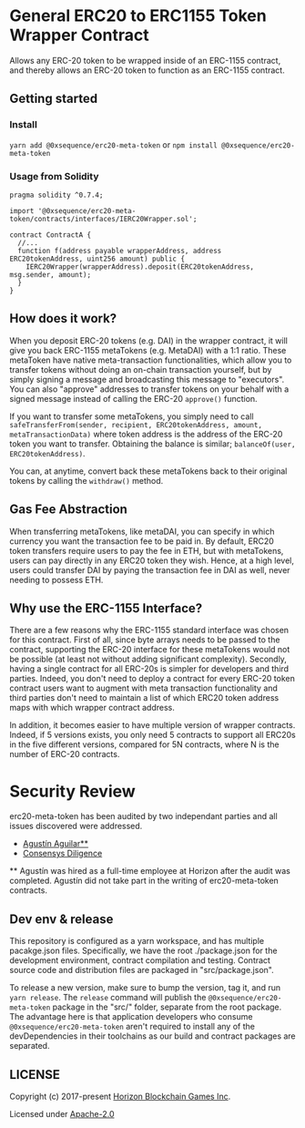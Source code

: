 General ERC20 to ERC1155 Token Wrapper Contract
===============================================

Allows any ERC-20 token to be wrapped inside of an ERC-1155 contract, and thereby allows
an ERC-20 token to function as an ERC-1155 contract.

## Getting started

### Install

`yarn add @0xsequence/erc20-meta-token` or `npm install @0xsequence/erc20-meta-token`

### Usage from Solidity

```solidity
pragma solidity ^0.7.4;

import '@0xsequence/erc20-meta-token/contracts/interfaces/IERC20Wrapper.sol';

contract ContractA {
  //...
  function f(address payable wrapperAddress, address ERC20tokenAddress, uint256 amount) public {
    IERC20Wrapper(wrapperAddress).deposit(ERC20tokenAddress, msg.sender, amount);
  }
}
```

## How does it work?

When you deposit ERC-20 tokens (e.g. DAI) in the wrapper contract, it will give you back ERC-1155 metaTokens (e.g. MetaDAI) with a 1:1 ratio. These metaToken have native meta-transaction functionalities, which allow you to transfer tokens without doing an on-chain transaction yourself, but by simply signing a message and broadcasting this message to "executors". You can also "approve" addresses to transfer tokens on your behalf with a signed message instead of calling the ERC-20 `approve()` function. 

If you want to transfer some metaTokens, you simply need to call `safeTransferFrom(sender, recipient, ERC20tokenAddress, amount, metaTransactionData)` where token address is the address of the ERC-20 token you want to transfer. Obtaining the balance is similar; `balanceOf(user, ERC20tokenAddress)`.

You can, at anytime, convert back these metaTokens back to their original tokens by calling the `withdraw()` method. 

## Gas Fee Abstraction

When transferring metaTokens, like metaDAI, you can specify in which currency you want the transaction fee to be paid in. By default, ERC20 token transfers require users to pay the fee in ETH, but with metaTokens, users can pay directly in any ERC20 token they wish. Hence, at a high level, users could transfer DAI by paying the transaction fee in DAI as well, never needing to possess ETH. 

## Why use the ERC-1155 Interface?

There are a few reasons why the ERC-1155 standard interface was chosen for this contract. First of all, since byte arrays needs to be passed to the contract, supporting the ERC-20 interface for these metaTokens would not be possible (at least not without adding significant complexity).  Secondly, having a single contract for all ERC-20s is simpler for developers and third parties. Indeed, you don't need to deploy a contract for every ERC-20 token contract users want to augment with meta transaction functionality and third parties don't need to maintain a list of which ERC20 token address maps with which wrapper contract address. 

In addition, it becomes easier to have multiple version of wrapper contracts. Indeed, if 5 versions exists, you only need 5 contracts to support all ERC20s in the five different versions, compared for 5N contracts, where N is the number of ERC-20 contracts. 

# Security Review

erc20-meta-token has been audited by two independant parties and all issues discovered were addressed. 
- [Agustín Aguilar**](https://github.com/0xsequence/erc20-meta-token/blob/master/audits/Security_Audit_Horizon_Games_23-12-19_2.pdf)
- [Consensys Diligence](https://github.com/0xsequence/erc20-meta-token/blob/master/audits/horizon-games-audit-2020-02.pdf)

** Agustín was hired as a full-time employee at Horizon after the audit was completed. Agustín did not take part in the writing of erc20-meta-token contracts.

## Dev env & release

This repository is configured as a yarn workspace, and has multiple pacakge.json files. Specifically,
we have the root ./package.json for the development environment, contract compilation and testing. Contract
source code and distribution files are packaged in "src/package.json".

To release a new version, make sure to bump the version, tag it, and run `yarn release`. The `release` command
will publish the `@0xsequence/erc20-meta-token` package in the "src/" folder, separate from the root package. The advantage
here is that application developers who consume `@0xsequence/erc20-meta-token` aren't required to install any of the devDependencies
in their toolchains as our build and contract packages are separated.

## LICENSE

Copyright (c) 2017-present [Horizon Blockchain Games Inc](https://horizon.io).

Licensed under [Apache-2.0](./LICENSE)
